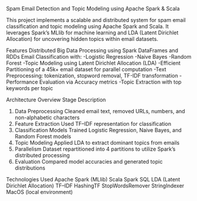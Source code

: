  Spam Email Detection and Topic Modeling using Apache Spark & Scala
 
This project implements a scalable and distributed system for spam email classification and topic modeling using Apache Spark and Scala.
It leverages Spark’s MLlib for machine learning and LDA (Latent Dirichlet Allocation) for uncovering hidden topics within email datasets.

 Features
Distributed Big Data Processing using Spark DataFrames and RDDs
Email Classification with:
-Logistic Regression
-Naive Bayes
-Random Forest
-Topic Modeling using Latent Dirichlet Allocation (LDA)
-Efficient Partitioning of a 45k+ email dataset for parallel computation
-Text Preprocessing: tokenization, stopword removal, TF-IDF transformation
-Performance Evaluation via Accuracy metrics
-Topic Extraction with top keywords per topic

Architecture Overview
Stage	Description
1. Data Preprocessing	Cleaned email text, removed URLs, numbers, and non-alphabetic characters
2. Feature Extraction	Used TF–IDF representation for classification
3. Classification Models	Trained Logistic Regression, Naive Bayes, and Random Forest models
4. Topic Modeling	Applied LDA to extract dominant topics from emails
5. Parallelism	Dataset repartitioned into 4 partitions to utilize Spark’s distributed processing
6. Evaluation	Compared model accuracies and generated topic distributions
   
 Technologies Used
Apache Spark (MLlib)
Scala
Spark SQL
LDA (Latent Dirichlet Allocation)
TF–IDF
HashingTF
StopWordsRemover
StringIndexer
MacOS (local environment)
